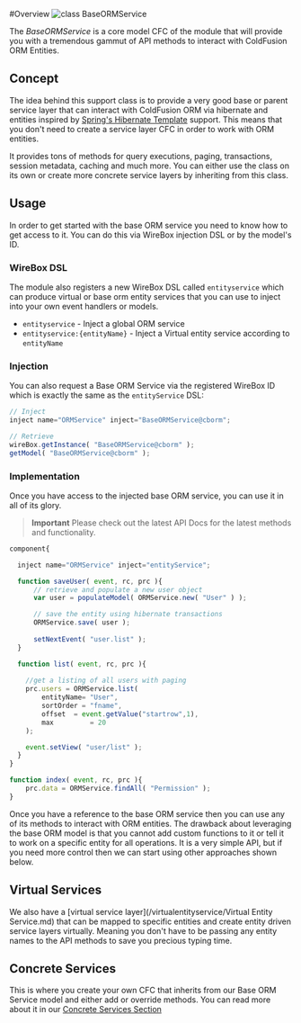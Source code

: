 #Overview
![class BaseORMService](https://github.com/ColdBox/cbox-cborm/wiki/BaseORMService.jpg)

 The *BaseORMService* is a core model CFC of the module that will provide you with a tremendous gammut of API methods to interact with ColdFusion ORM Entities. 

## Concept 
The idea behind this support class is to provide a very good base or parent service layer that can interact with ColdFusion ORM via hibernate and entities inspired by [Spring's Hibernate Template](http://static.springsource.org/spring/docs/3.0.x/spring-framework-reference/html/classic-spring.html#classic-spring-hibernate) support.  This means that you don't need to create a service layer CFC in order to work with ORM entities. 

It provides tons of methods for query executions, paging, transactions, session metadata, caching and much more. You can either use the class on its own or create more concrete service layers by inheriting from this class. 

## Usage
In order to get started with the base ORM service you need to know how to get access to it.  You can do this via WireBox injection DSL or by the model's ID.

### WireBox DSL
The module also registers a new WireBox DSL called `entityservice` which can produce virtual or base orm entity services that you can use to inject into your own event handlers or models.

* `entityservice` - Inject a global ORM service
* `entityservice:{entityName}` - Inject a Virtual entity service according to `entityName`

### Injection

You can also request a Base ORM Service via the registered WireBox ID which is exactly the same as the `entityService` DSL:

```js
// Inject
inject name="ORMService" inject="BaseORMService@cborm";

// Retrieve
wireBox.getInstance( "BaseORMService@cborm" );
getModel( "BaseORMService@cborm" );
```

### Implementation 
Once you have access to the injected base ORM service, you can use it in all of its glory.

> **Important** Please check out the latest API Docs for the latest methods and functionality. 


```javascript
component{

  inject name="ORMService" inject="entityService";

  function saveUser( event, rc, prc ){
      // retrieve and populate a new user object
      var user = populateModel( ORMService.new( "User" ) );

      // save the entity using hibernate transactions
      ORMService.save( user );
     
      setNextEvent( "user.list" );
  }

  function list( event, rc, prc ){
    
    //get a listing of all users with paging
    prc.users = ORMService.list(
    	entityName= "User",
    	sortOrder = "fname",
    	offset 	= event.getValue("startrow",1),
    	max 		= 20
    );

    event.setView( "user/list" );
  }
}

function index( event, rc, prc ){
    prc.data = ORMService.findAll( "Permission" );
}
```

Once you have a reference to the base ORM service then you can use any of its methods to interact with ORM entities. The drawback about leveraging the base ORM model is that you cannot add custom functions to it or tell it to work on a specific entity for all operations. It is a very simple API, but if you need more control then we can start using other approaches shown below.


## Virtual Services

We also have a [virtual service layer](/virtualentityservice/Virtual Entity Service.md) that can be mapped to specific entities and create entity driven service layers virtually. Meaning you don't have to be passing any entity names to the API methods to save you precious typing time.

## Concrete Services
This is where you create your own CFC that inherits from our Base ORM Service model and either add or override methods.  You can read more about it in our [Concrete Services Section](/Concrete-Services.md) 